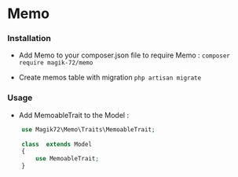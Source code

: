 # Memo # 

### Installation ###

* Add Memo to your composer.json file to require Memo :
`composer require magik-72/memo`


* Create memos table with migration
`php artisan migrate`

### Usage ###

* Add MemoableTrait to the Model :
```php
    use Magik72\Memo\Traits\MemoableTrait;
    
    class  extends Model
    {
        use MemoableTrait;
    }
```